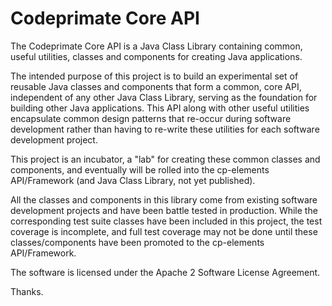 Codeprimate Core API
====================

The Codeprimate Core API is a Java Class Library containing common, useful utilities, classes and components
for creating Java applications.

The intended purpose of this project is to build an experimental set of reusable Java classes and components
that form a common, core API, independent of any other Java Class Library, serving as the foundation for building
other Java applications.  This API along with other useful utilities encapsulate common design patterns that re-occur
during software development rather than having to re-write these utilities for each software development project.

This project is an incubator, a "lab" for creating these common classes and components, and eventually will be
rolled into the cp-elements API/Framework (and Java Class Library, not yet published).

All the classes and components in this library come from existing software development projects and have been battle
tested in production.  While the corresponding test suite classes have been included in this project, the test coverage
is incomplete, and full test coverage may not be done until these classes/components have been promoted to
the cp-elements API/Framework.

The software is licensed under the Apache 2 Software License Agreement.

Thanks.
